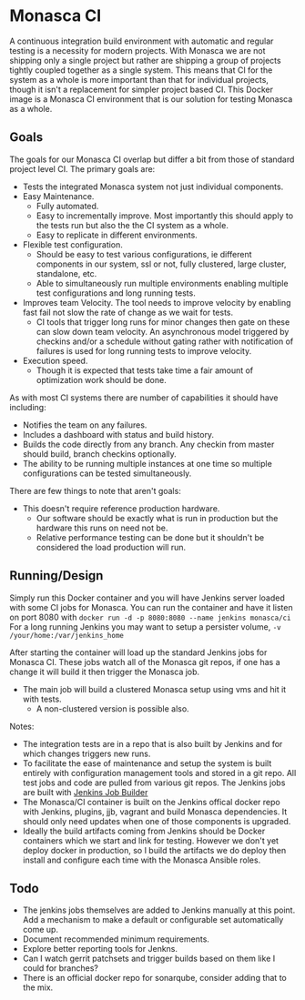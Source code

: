 # Monasca CI
A continuous integration build environment with automatic and regular testing is a necessity for modern projects. With Monasca
we are not shipping only a single project but rather are shipping a group of projects tightly coupled together as a single system.
This means that CI for the system as a whole is more important than that for individual projects, though it isn't a replacement for
simpler project based CI. This Docker image is a Monasca CI environment that is our solution for testing Monasca as a whole.

## Goals
The goals for our Monasca CI overlap but differ a bit from those of standard project level CI. The primary goals are:

  - Tests the integrated Monasca system not just individual components.
  - Easy Maintenance.
    - Fully automated.
    - Easy to incrementally improve. Most importantly this should apply to the tests run but also the the CI system as a whole.
    - Easy to replicate in different environments.
  - Flexible test configuration.
    - Should be easy to test various configurations, ie different components in our system, ssl or not, fully clustered, large cluster, standalone, etc.
    - Able to simultaneously run multiple environments enabling multiple test configurations and long running tests.
  - Improves team Velocity. The tool needs to improve velocity by enabling fast fail not slow the rate of change as we wait for tests.
    - CI tools that trigger long runs for minor changes then gate on these can slow down team velocity.
      An asynchronous model triggered by checkins and/or a schedule without gating rather with notification of failures
      is used for long running tests to improve velocity.
  - Execution speed.
    - Though it is expected that tests take time a fair amount of optimization work should be done.

As with most CI systems there are number of capabilities it should have including:
  - Notifies the team on any failures.
  - Includes a dashboard with status and build history.
  - Builds the code directly from any branch. Any checkin from master should build, branch checkins optionally.
  - The ability to be running multiple instances at one time so multiple configurations can be tested simultaneously.

There are few things to note that aren't goals:
  - This doesn't require reference production hardware. 
    - Our software should be exactly what is run in production but the hardware this runs on need not be.
    - Relative performance testing can be done but it shouldn't be considered the load production will run.

## Running/Design
Simply run this Docker container and you will have Jenkins server loaded with some CI jobs for Monasca.
You can run the container and have it listen on port 8080 with `docker run -d -p 8080:8080 --name jenkins monasca/ci`
For a long running Jenkins you may want to setup a persister volume, `-v /your/home:/var/jenkins_home`

After starting the container will load up the standard Jenkins jobs for Monasca CI. These jobs watch all of the Monasca git repos,
if one has a change it will build it then trigger the Monasca job.
  - The main job will build a clustered Monasca setup using vms and hit it with tests.
    - A non-clustered version is possible also.

Notes:
  - The integration tests are in a repo that is also built by Jenkins and for which changes triggers new runs.
  - To facilitate the ease of maintenance and setup the system is built entirely with configuration management tools and stored in a git repo.
    All test jobs and code are pulled from various git repos. The Jenkins jobs are built with
    [Jenkins Job Builder](http://docs.openstack.org/infra/jenkins-job-builder/index.html)
  - The Monasca/CI container is built on the Jenkins offical docker repo with Jenkins, plugins, jjb, vagrant and build Monasca dependencies.
    It should only need updates when one of those components is upgraded.
  - Ideally the build artifacts coming from Jenkins should be Docker containers which we start and link for testing. However we don't yet deploy docker
    in production, so I build the artifacts we do deploy then install and configure each time with the Monasca Ansible roles.

## Todo
- The jenkins jobs themselves are added to Jenkins manually at this point. Add a mechanism to make a default or configurable set automatically come up.
- Document recommended minimum requirements.
- Explore better reporting tools for Jenkns.
- Can I watch gerrit patchsets and trigger builds based on them like I could for branches?
- There is an official docker repo for sonarqube, consider adding that to the mix.
